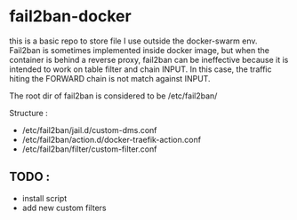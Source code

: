 # fail2ban-docker

this is a basic repo to store file I use outside the docker-swarm env. Fail2ban is sometimes implemented inside docker image, but when the container is behind a reverse proxy, fail2ban can be ineffective because it is intended to work on table filter and chain INPUT. In this case, the traffic hiting the FORWARD chain is not match against INPUT.

The root dir of fail2ban is considered to be /etc/fail2ban/

Structure :
- /etc/fail2ban/jail.d/custom-dms.conf
- /etc/fail2ban/action.d/docker-traefik-action.conf
- /etc/fail2ban/filter/custom-filter.conf

## TODO :
- install script
- add new custom filters
